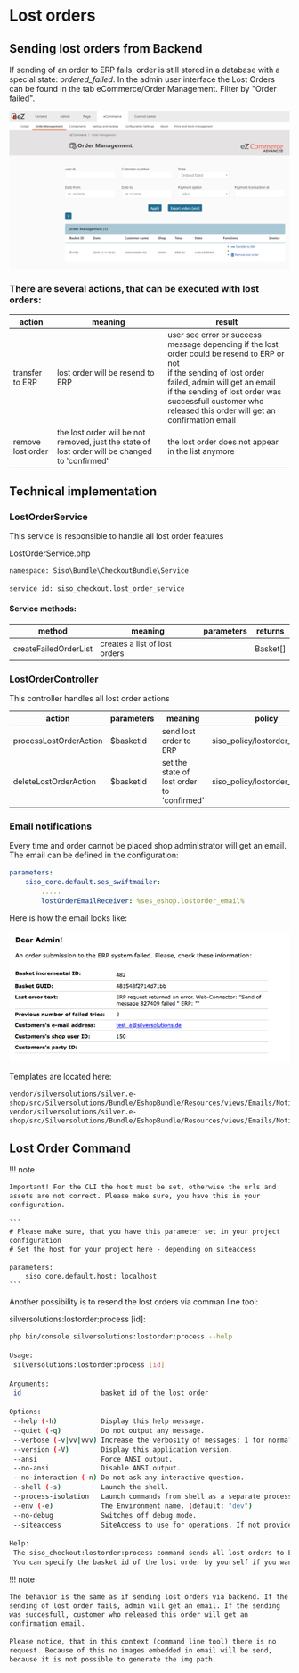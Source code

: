 # Lost orders

## Sending lost orders from Backend

If sending of an order to ERP fails, order is still stored in a database with a special state: *ordered\_failed*.  In the admin user interface the Lost Orders can be found in the tab eCommerce/Order Management. Filter by "Order failed".

![](../../../../img/lost_orders.png)

### There are several actions, that can be executed with lost orders:

|action|meaning|result|
|--- |--- |--- |
|transfer to ERP|lost order will be resend to ERP|user see error or success message depending if the lost order could be resend to ERP or not</br>if the sending of lost order failed, admin will get an email</br>if the sending of lost order was successfull customer who released this order will get an confirmation email|
|remove lost order|the lost order will be not removed, just the state of lost order will be changed to 'confirmed'|the lost order does not appear in the list anymore|

## Technical implementation

### LostOrderService

This service is responsible to handle all lost order features

LostOrderService.php

    namespace: Siso\Bundle\CheckoutBundle\Service

    service id: siso_checkout.lost_order_service

#### Service methods:

|method|meaning|parameters|returns|
|--- |--- |--- |--- |
|createFailedOrderList|creates a list of lost orders||Basket[]|

### LostOrderController

This controller handles all lost order actions

|action|parameters|meaning|policy|
|--- |--- |--- |--- |
|processLostOrderAction|$basketId|send lost order to ERP|siso_policy/lostorder_process|
|deleteLostOrderAction|$basketId|set the state of lost order to 'confirmed'|siso_policy/lostorder_process|


### Email notifications

Every time and order cannot be placed shop administrator will get an email. The email can be defined in the configuration:

``` yaml
parameters:
    siso_core.default.ses_swiftmailer:
        .....
        lostOrderEmailReceiver: %ses_eshop.lostorder_email%
```

Here is how the email looks like:

![](../../../../img/lost_orders_2.png)

Templates are located here:

``` 
vendor/silversolutions/silver.e-shop/src/Silversolutions/Bundle/EshopBundle/Resources/views/Emails/NotificationMail_FailedOrder.html.twig
vendor/silversolutions/silver.e-shop/src/Silversolutions/Bundle/EshopBundle/Resources/views/Emails/NotificationMail_FailedOrder.txt.twig
```

## Lost Order Command

!!! note

    Important! For the CLI the host must be set, otherwise the urls and assets are not correct. Please make sure, you have this in your configuration.

    ``` 
    # Please make sure, that you have this parameter set in your project configuration
    # Set the host for your project here - depending on siteaccess

    parameters:
        siso_core.default.host: localhost
    ```

Another possibility is to resend the lost orders via comman line tool:

silversolutions:lostorder:process [id]:

``` bash
php bin/console silversolutions:lostorder:process --help

Usage:
 silversolutions:lostorder:process [id]

Arguments:
 id                    basket id of the lost order

Options:
 --help (-h)           Display this help message.
 --quiet (-q)          Do not output any message.
 --verbose (-v|vv|vvv) Increase the verbosity of messages: 1 for normal output, 2 for more verbose output and 3 for debug
 --version (-V)        Display this application version.
 --ansi                Force ANSI output.
 --no-ansi             Disable ANSI output.
 --no-interaction (-n) Do not ask any interactive question.
 --shell (-s)          Launch the shell.
 --process-isolation   Launch commands from shell as a separate process.
 --env (-e)            The Environment name. (default: "dev")
 --no-debug            Switches off debug mode.
 --siteaccess          SiteAccess to use for operations. If not provided, default siteaccess will be used

Help:
 The siso_checkout:lostorder:process command sends all lost orders to ERP one after each other.
 You can specify the basket id of the lost order by yourself if you want to send only one lost order.
```

!!! note 

    The behavior is the same as if sending lost orders via backend. If the sending of lost order fails, admin will get an email. If the sending was succesfull, customer who released this order will get an confirmation email.

    Please notice, that in this context (command line tool) there is no request. Because of this no images embedded in email will be send, because it is not possible to generate the img path.
